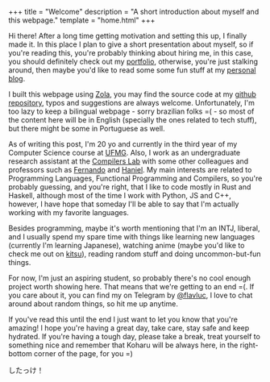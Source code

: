 +++
title = "Welcome"
description = "A short introduction about myself and this webpage."
template = "home.html"
+++

Hi there! After a long time getting motivation and setting this up, I finally made it. In this place I plan to give a short presentation about myself, so if you're reading this, you're probably thinking about hiring me, in this case, you should definitely check out my [portfolio](@/portfolio/index.md), otherwise, you're just stalking around, then maybe you'd like to read some some fun stuff at my [personal blog](@/blog/_index.md).

I built this webpage using [Zola](https://www.getzola.org), you may find the source code at my [github repository](https://github.com/flavluc/flavluc.github.io), typos and suggestions are always welcome. Unfortunately, I'm too lazy to keep a bilingual webpage - sorry brazilian folks =( - so most of the content here will be in English (specially the ones related to tech stuff), but there might be some in Portuguese as well.

As of writing this post, I'm 20 yo and currently in the third year of my Computer Science course at [UFMG](https://en.wikipedia.org/wiki/Federal_University_of_Minas_Gerais). Also, I work as an undergraduate research assistant at the [Compilers Lab](http://lac.dcc.ufmg.br/) with some other colleagues and professors such as [Fernando](https://homepages.dcc.ufmg.br/~fernando/) and [Haniel](https://homepages.dcc.ufmg.br/~hbarbosa/). My main interests are related to Programming Languages, Functional Programming and Compilers, so you're probably guessing, and you're right, that I like to code mostly in Rust and Haskell, although most of the time I work with Python, JS and C++, however, I have hope that someday I'll be able to say that I'm actually working with my favorite languages.

Besides programming, maybe it's worth mentioning that I'm an INTJ, liberal, and I usually spend my spare time with things like learning new languages (currently I'm learning Japanese), watching anime (maybe you'd like to check me out on [kitsu](https://kitsu.io/users/762323)), reading random stuff and doing uncommon-but-fun things.

For now, I'm just an aspiring student, so probably there's no cool enough project worth showing here. That means that we're getting to an end =(. If you care about it, you can find my on Telegram by [@flavluc](https://t.me/flavluc), I love to chat around about random things, so hit me up anytime.

If you've read this until the end I just want to let you know that you're amazing! I hope you're having a great day, take care, stay safe and keep hydrated. If you're having a tough day, please take a break, treat yourself to something nice and remember that Koharu will be always here, in the right-bottom corner of the page, for you =) 

したっけ！
